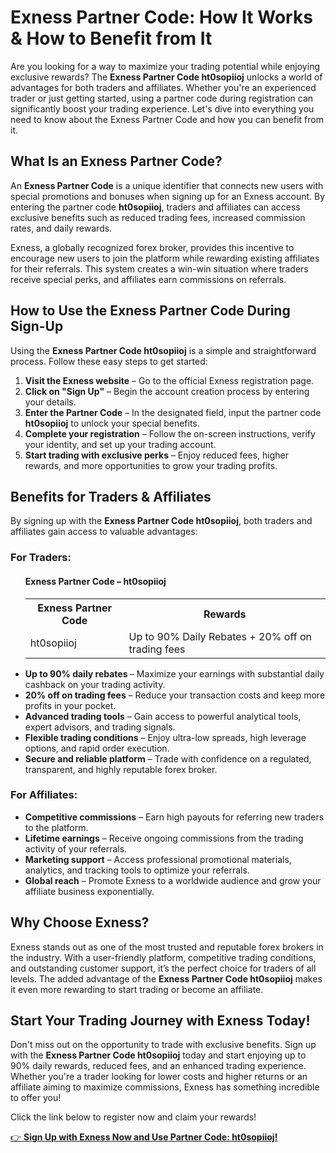   <h1>Exness Partner Code: How It Works & How to Benefit from It</h1>
    <p>Are you looking for a way to maximize your trading potential while enjoying exclusive rewards? The <strong>Exness Partner Code ht0sopiioj</strong> unlocks a world of advantages for both traders and affiliates. Whether you're an experienced trader or just getting started, using a partner code during registration can significantly boost your trading experience. Let's dive into everything you need to know about the Exness Partner Code and how you can benefit from it.</p>
    <h2>What Is an Exness Partner Code?</h2>
    <p>An <strong>Exness Partner Code</strong> is a unique identifier that connects new users with special promotions and bonuses when signing up for an Exness account. By entering the partner code <strong>ht0sopiioj</strong>, traders and affiliates can access exclusive benefits such as reduced trading fees, increased commission rates, and daily rewards.</p>
    <p>Exness, a globally recognized forex broker, provides this incentive to encourage new users to join the platform while rewarding existing affiliates for their referrals. This system creates a win-win situation where traders receive special perks, and affiliates earn commissions on referrals.</p>
     <h2>How to Use the Exness Partner Code During Sign-Up</h2>
    <p>Using the <strong>Exness Partner Code ht0sopiioj</strong> is a simple and straightforward process. Follow these easy steps to get started:</p>
    <ol>
        <li><strong>Visit the Exness website</strong> – Go to the official Exness registration page.</li>
        <li><strong>Click on "Sign Up"</strong> – Begin the account creation process by entering your details.</li>
        <li><strong>Enter the Partner Code</strong> – In the designated field, input the partner code <strong>ht0sopiioj</strong> to unlock your special benefits.</li>
        <li><strong>Complete your registration</strong> – Follow the on-screen instructions, verify your identity, and set up your trading account.</li>
        <li><strong>Start trading with exclusive perks</strong> – Enjoy reduced fees, higher rewards, and more opportunities to grow your trading profits.</li>
    </ol>
    <h2>Benefits for Traders & Affiliates</h2>
    <p>By signing up with the <strong>Exness Partner Code ht0sopiioj</strong>, both traders and affiliates gain access to valuable advantages:</p>
    <h3>For Traders:</h3>
    <ul>
      <h4>Exness Partner Code – ht0sopiioj</h4>
<table>
        <tr>
            <th>Exness Partner Code</th>
            <th>Rewards</th>
        </tr>
        <tr>
            <td>ht0sopiioj</td>
            <td>Up to 90% Daily Rebates + 20% off on trading fees</td>
        </tr>
</table>
        <li><strong>Up to 90% daily rebates </strong> – Maximize your earnings with substantial daily cashback on your trading activity.</li>
        <li><strong>20% off on trading fees</strong> – Reduce your transaction costs and keep more profits in your pocket.</li>
        <li><strong>Advanced trading tools</strong> – Gain access to powerful analytical tools, expert advisors, and trading signals.</li>
        <li><strong>Flexible trading conditions</strong> – Enjoy ultra-low spreads, high leverage options, and rapid order execution.</li>
        <li><strong>Secure and reliable platform</strong> – Trade with confidence on a regulated, transparent, and highly reputable forex broker.</li>
    </ul>
    <h3>For Affiliates:</h3>
    <ul>
        <li><strong>Competitive commissions</strong> – Earn high payouts for referring new traders to the platform.</li>
        <li><strong>Lifetime earnings</strong> – Receive ongoing commissions from the trading activity of your referrals.</li>
        <li><strong>Marketing support</strong> – Access professional promotional materials, analytics, and tracking tools to optimize your referrals.</li>
        <li><strong>Global reach</strong> – Promote Exness to a worldwide audience and grow your affiliate business exponentially.</li>
    </ul>
    <h2>Why Choose Exness?</h2>
    <p>Exness stands out as one of the most trusted and reputable forex brokers in the industry. With a user-friendly platform, competitive trading conditions, and outstanding customer support, it’s the perfect choice for traders of all levels. The added advantage of the <strong>Exness Partner Code ht0sopiioj</strong> makes it even more rewarding to start trading or become an affiliate.</p>
    <h2>Start Your Trading Journey with Exness Today!</h2>
    <p>Don't miss out on the opportunity to trade with exclusive benefits. Sign up with the <strong>Exness Partner Code ht0sopiioj</strong> today and start enjoying up to 90% daily rewards, reduced fees, and an enhanced trading experience. Whether you're a trader looking for lower costs and higher returns or an affiliate aiming to maximize commissions, Exness has something incredible to offer you!</p>
    <p>Click the link below to register now and claim your rewards!</p>
    <p><a href="https://one.exnesstrack.org/a/ht0sopiioj">👉 <strong>Sign Up with Exness Now and Use Partner Code: ht0sopiioj!</strong></a></p>
</body>
</html>
